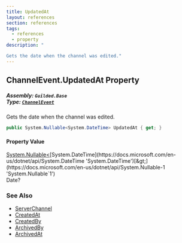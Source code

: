 ```yaml
---
title: UpdatedAt
layout: references
section: references
tags:
  - references
  - property
description: "

Gets the date when the channel was edited."
---
```


## ChannelEvent.UpdatedAt Property
##### **Assembly:** `Guilded.Base`<br/>**Type:** [`ChannelEvent`](ChannelEvent 'Guilded.Base.Events.ChannelEvent')

Gets the date when the channel was edited.

```csharp
public System.Nullable<System.DateTime> UpdatedAt { get; }
```

#### Property Value
[System.Nullable&lt;](https://docs.microsoft.com/en-us/dotnet/api/System.Nullable-1 'System.Nullable`1')[System.DateTime](https://docs.microsoft.com/en-us/dotnet/api/System.DateTime 'System.DateTime')[&gt;](https://docs.microsoft.com/en-us/dotnet/api/System.Nullable-1 'System.Nullable`1')  
Date?

### See Also
- [ServerChannel](ServerChannel 'Guilded.Base.Servers.ServerChannel')
- [CreatedAt](ServerChannel.CreatedAt 'Guilded.Base.Servers.ServerChannel.CreatedAt')
- [CreatedBy](ServerChannel.CreatedBy 'Guilded.Base.Servers.ServerChannel.CreatedBy')
- [ArchivedBy](ServerChannel.ArchivedBy 'Guilded.Base.Servers.ServerChannel.ArchivedBy')
- [ArchivedAt](ServerChannel.ArchivedAt 'Guilded.Base.Servers.ServerChannel.ArchivedAt')